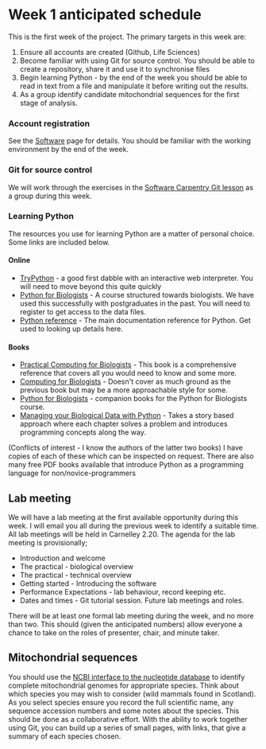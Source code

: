 # Week 1 anticipated schedule

This is the first week of the project. The primary targets in this week are:

1. Ensure all accounts are created (Github, Life Sciences)
2. Become familiar with using Git for source control. You should be able to create a repository, share it and use it to synchronise files
3. Begin learning Python - by the end of the week  you should be able to read in text from a file and manipulate it before writing out the results.
4. As a group identify candidate mitochondrial sequences for the first stage of analysis.

### Account registration
See the [Software](Software.md) page for details. You should be familiar with the working environment by the end of the week.

### Git for source control 
We will work through the exercises in the [Software Carpentry Git lesson](http://swcarpentry.github.io/git-novice/) as a group during this week. 

### Learning Python
The resources you use for learning Python are a matter of personal choice. Some links are included below.

#### Online
* [TryPython](http://trypython.org) - a good first dabble with an interactive web interpreter. You will need to move beyond this quite quickly
* [Python for Biologists](http://pythonforbiologists.com) - A course structured towards biologists. We have used this successfully with postgraduates in the past. You will need to register to get access to the data files.
* [Python reference](http://www.python.org) - The main documentation reference for Python. Get used to looking up details here.

#### Books
* [Practical Computing for Biologists](http://practicalcomputing.org/) - This book is a comprehensive reference that covers all you would need to know and some more. 
* [Computing for Biologists](http://www.cambridge.org/gb/academic/subjects/life-sciences/genomics-bioinformatics-and-systems-biology/computing-biologists-python-programming-and-principles) - Doesn't cover as much ground as the previous book but may be a more approachable style for some.
* [Python for Biologists](http://pythonforbiologists.com) - companion books for the Python for Biologists course.
* [Managing your Biological Data with Python](https://www.crcpress.com/Managing-Your-Biological-Data-with-Python/Via-Rother-Tramontano/9781439880937) - Takes a story based approach where each chapter solves a problem and introduces programming concepts along the way.

(Conflicts of interest - I know the authors of the latter two books) I have copies of each of these which can be inspected on request.
There are also many free PDF books available that introduce Python as a programming language for non/novice-programmers

## Lab meeting
We will have a lab meeting at the first available opportunity during this week. I will email you all during the previous week to identify a suitable time. All lab meetings will be held in Carnelley 2.20.
The agenda for the lab meeting is provisionally;

* Introduction and welcome
* The practical - biological overview
* The practical - technical overview
* Getting started - Introducing the software
* Performance Expectations - lab behaviour, record keeping etc. 
* Dates and times - Git tutorial session. Future lab meetings and roles.

There will be at least one formal lab meeting during the week, and no more than two. This should (given the anticipated numbers) allow everyone a chance to take on the roles of presenter, chair, and minute taker.

## Mitochondrial sequences
You should use the [NCBI interface to the nucleotide database](http://www.ncbi.nlm.nih.gov/nuccore) to identify complete mitochondrial genomes for appropriate species. Think about which species you may wish to consider (wild mammals found in Scotland). As you select species ensure you record the full scientific name, any sequence accession numbers and some notes about the species. This should be done as a collaborative effort. With the ability to work together using Git, you can build up a series of small pages, with links, that give a summary of each species chosen. 